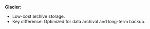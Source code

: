 **Glacier:**
        
*   Low-cost archive storage.
*   Key difference: Optimized for data archival and long-term backup.